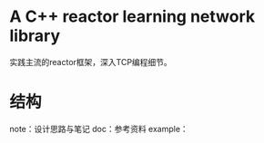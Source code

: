 # A C++ reactor learning network library

实践主流的reactor框架，深入TCP编程细节。

# 结构

note：设计思路与笔记
doc：参考资料
example：